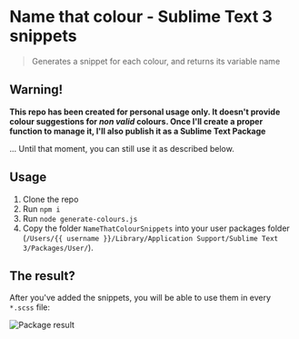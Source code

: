 # Name that colour - Sublime Text 3 snippets

> Generates a snippet for each colour, and returns its variable name

## Warning!

**This repo has been created for personal usage only. It doesn't provide colour suggestions for *non valid* colours. Once I'll create a proper function to manage it, I'll also publish it as a Sublime Text Package**

... Until that moment, you can still use it as described below.

## Usage

1. Clone the repo
2. Run `npm i`
3. Run `node generate-colours.js`
4. Copy the folder `NameThatColourSnippets` into your user packages folder (`/Users/{{ username }}/Library/Application Support/Sublime Text 3/Packages/User/`).

## The result?

After you've added the snippets, you will be able to use them in every `*.scss` file:

![Package result](https://raw.githubusercontent.com/alexcanessa/name-that-colour-st3-snippets/name-that-colour.gif)
